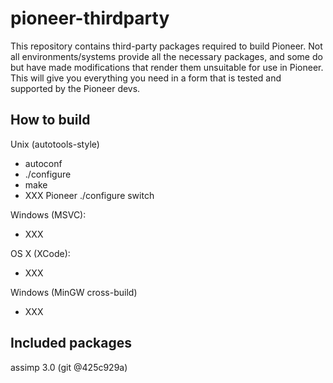 pioneer-thirdparty
==================

This repository contains third-party packages required to build Pioneer. Not
all environments/systems provide all the necessary packages, and some do but
have made modifications that render them unsuitable for use in Pioneer. This
will give you everything you need in a form that is tested and supported by
the Pioneer devs.

How to build
------------

Unix (autotools-style)
* autoconf
* ./configure
* make
* XXX Pioneer ./configure switch

Windows (MSVC):
* XXX

OS X (XCode):
* XXX

Windows (MinGW cross-build)
* XXX

Included packages
-----------------

  assimp 3.0 (git @425c929a)

